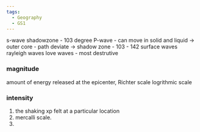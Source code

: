 ```yaml
---
tags:
  - Geography
  - GS1
---
```

s-wave shadowzone - 103 degree
P-wave - can move in solid and liquid -> outer core - path deviate -> shadow zone - 103 - 142
surface waves 
	rayleigh waves
	love waves - most destrutive
### magnitude
amount of energy released at the epicenter, 
Richter scale 
logrithmic scale

### intensity
1. the shaking xp felt at a particular location
2. mercalli scale.
3. 